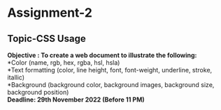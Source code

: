 # Assignment-2
## Topic-CSS Usage
<b>Objective :  To create a web document to illustrate the following: </b><br>
*Color (name, rgb, hex, rgba, hsl, hsla)<br>
*Text formatting (color, line height, font, font-weight, underline, stroke, itallic)<br>
*Background (background color, background images, background size, background position)<br>
<b>Deadline: 29th November 2022 (Before 11 PM)</b>